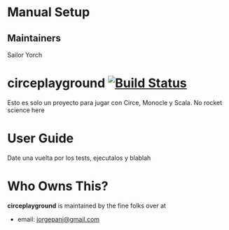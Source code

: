 Manual Setup
==============================

Maintainers
-------------------------

Sailor Yorch

circeplayground [![Build Status](https://mts-pta-offroad.jenkins.homeawaycorp.com/buildStatus/icon?job=$PORTFOLIO/$PROJECT/master)](https://mts-pta-offroad.jenkins.homeawaycorp.com/job/$PORTFOLIO/job/$PROJECT/job/master/)
==============================

Esto es solo un proyecto para jugar con Circe, Monocle y Scala. No rocket science here

User Guide
==============================

Date una vuelta por los tests, ejecutalos y blablah

Who Owns This?
==============================

**circeplayground** is maintained by the fine folks over at

+ email: jorgepani@gmail.com
